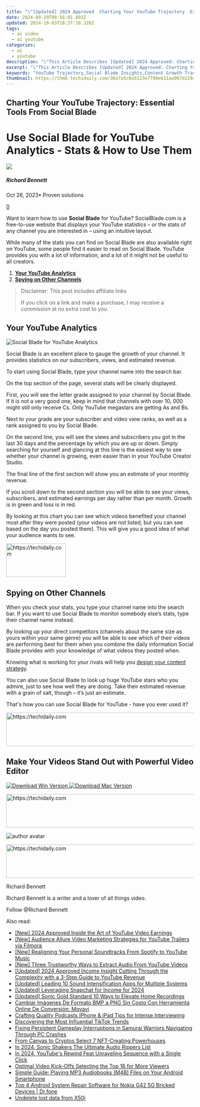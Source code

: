 ```yaml
---
title: "\"[Updated] 2024 Approved  Charting Your YouTube Trajectory  Essential Tools From Social Blade\""
date: 2024-09-29T08:56:01.893Z
updated: 2024-10-03T18:27:10.326Z
tags:
  - ai video
  - ai youtube
categories:
  - ai
  - youtube
description: "\"This Article Describes [Updated] 2024 Approved: Charting Your YouTube Trajectory: Essential Tools From Social Blade\""
excerpt: "\"This Article Describes [Updated] 2024 Approved: Charting Your YouTube Trajectory: Essential Tools From Social Blade\""
keywords: "YouTube Trajectory,Social Blade Insights,Content Growth Track,Video Analytics Guide,SEO for YouTubers,Channel Progression Analysis,Engagement Metrics Study"
thumbnail: https://thmb.techidaily.com/38a7a5c0a5123e7708eb11aa967d228491b39460885352e6b8c3f7846969574b.jpg
---
```


## Charting Your YouTube Trajectory: Essential Tools From Social Blade

# Use Social Blade for YouTube Analytics - Stats & How to Use Them

![](https://images.wondershare.com/filmora/article-images/richard-bennett.jpg)

##### Richard Bennett

 Oct 26, 2023• Proven solutions

[0](#commentsBoxSeoTemplate)

Want to learn how to use **Social Blade** for YouTube? SocialBlade.com is a free-to-use website that displays your YouTube statistics – or the stats of any channel you are interested in – using an intuitive layout.

While many of the stats you can find on Social Blade are also available right on YouTube, some people find it easier to read on Social Blade. YouTube provides you with a lot of information, and a lot of it might not be useful to all creators.

1. [**Your YouTube Analytics**](#yourstats)
2. [**Spying on Other Channels**](#spy)

>  Disclaimer: This post includes affiliate links
>
>  If you click on a link and make a purchase, I may receive a commission at no extra cost to you.
>

## Your YouTube Analytics

![Social Blade for YouTube Analytics](https://images.wondershare.com/filmora/article-images/social-blade-youtube-analytics.jpg)

Social Blade is an excellent place to gauge the growth of your channel. It provides statistics on our subscribers, views, and estimated revenue.

To start using Social Blade, type your channel name into the search bar.

On the top section of the page, several stats will be clearly displayed.

First, you will see the letter grade assigned to your channel by Social Blade. If it is not a very good one, keep in mind that channels with over 10, 000 might still only receive Cs. Only YouTube megastars are getting As and Bs.

Next to your grade are your subscriber and video view ranks, as well as a rank assigned to you by Social Blade.

On the second line, you will see the views and subscribers you got in the last 30 days and the percentage by which you are up or down. Simply searching for yourself and glancing at this line is the easiest way to see whether your channel is growing, even easier than in your YouTube Creator Studio.

The final line of the first section will show you an estimate of your monthly revenue.

If you scroll down to the second section you will be able to see your views, subscribers, and estimated earnings per day rather than per month. Growth is in green and loss is in red.

By looking at this chart you can see which videos benefited your channel most after they were posted (your videos are not listed, but you can see based on the day you posted them). This will give you a good idea of what your audience wants to see.

<!-- affiliate ads begin -->
<a href="https://review-au.sjv.io/c/5597632/2098700/14409" target="_top" id="2098700">
  <img src="//a.impactradius-go.com/display-ad/14409-2098700" border="0" alt="https://techidaily.com" width="160" height="90"/>
</a>
<img height="0" width="0" src="https://review-au.sjv.io/i/5597632/2098700/14409" style="position:absolute;visibility:hidden;" border="0" />
<!-- affiliate ads end -->

## Spying on Other Channels

When you check your stats, you type your channel name into the search bar. If you want to use Social Blade to monitor somebody else’s stats, type their channel name instead.

By looking up your direct competitors (channels about the same size as yours within your same genre) you will be able to see which of their videos are performing best for them when you combine the daily information Social Blade provides with your knowledge of what videos they posted when.

Knowing what is working for your rivals will help you [design your content strategy](https://tools.techidaily.com/wondershare/filmora/download/).

You can also use Social Blade to look up huge YouTube stars who you admire, just to see how well they are doing. Take their estimated revenue with a grain of salt, though – it’s just an estimate.

 That's how you can use Social Blade for YouTube - have you ever used it?

<!-- affiliate ads begin -->
<a href="https://appsumo.8odi.net/c/5597632/2151864/7443" target="_top" id="2151864">
  <img src="//a.impactradius-go.com/display-ad/7443-2151864" border="0" alt="https://techidaily.com" width="600" height="90"/>
</a>
<img height="0" width="0" src="https://appsumo.8odi.net/i/5597632/2151864/7443" style="position:absolute;visibility:hidden;" border="0" />
<!-- affiliate ads end -->

## Make Your Videos Stand Out with Powerful Video Editor

[![Download Win Version](https://images.wondershare.com/filmora/guide/download-btn-win.jpg) ](https://tools.techidaily.com/wondershare/filmora/download/) [![Download Mac Version](https://images.wondershare.com/filmora/guide/download-btn-mac.jpg) ](https://tools.techidaily.com/wondershare/filmora/download/)

<!-- affiliate ads begin -->
<a href="https://oneplusfr.sjv.io/c/5597632/1622438/14044" target="_top" id="1622438">
  <img src="//a.impactradius-go.com/display-ad/14044-1622438" border="0" alt="https://techidaily.com" width="728" height="90"/>
</a>
<img height="0" width="0" src="https://oneplusfr.sjv.io/i/5597632/1622438/14044" style="position:absolute;visibility:hidden;" border="0" />
<!-- affiliate ads end -->

![author avatar](https://images.wondershare.com/filmora/article-images/richard-bennett.jpg)

<!-- affiliate ads begin -->
<a href="https://appsumo.8odi.net/c/5597632/2123730/7443" target="_top" id="2123730">
  <img src="//a.impactradius-go.com/display-ad/7443-2123730" border="0" alt="https://techidaily.com" width="728" height="90"/>
</a>
<img height="0" width="0" src="https://appsumo.8odi.net/i/5597632/2123730/7443" style="position:absolute;visibility:hidden;" border="0" />
<!-- affiliate ads end -->

Richard Bennett

Richard Bennett is a writer and a lover of all things video.

Follow @Richard Bennett

<ins class="adsbygoogle"
     style="display:block"
     data-ad-format="autorelaxed"
     data-ad-client="ca-pub-7571918770474297"
     data-ad-slot="1223367746"></ins>

<ins class="adsbygoogle"
     style="display:block"
     data-ad-client="ca-pub-7571918770474297"
     data-ad-slot="8358498916"
     data-ad-format="auto"
     data-full-width-responsive="true"></ins>

<span class="atpl-alsoreadstyle">Also read:</span>
<div><ul>
<li><a href="https://youtube-data.techidaily.com/024-approved-inside-the-art-of-youtube-video-earnings/"><u>[New] 2024 Approved Inside the Art of YouTube Video Earnings</u></a></li>
<li><a href="https://youtube-lab.techidaily.com/udience-allure-video-marketing-strategies-for-youtube-trailers-via-filmora/"><u>[New] Audience Allure Video Marketing Strategies for YouTube Trailers via Filmora</u></a></li>
<li><a href="https://youtube-lab.techidaily.com/ealigning-your-personal-soundtracks-from-spotify-to-youtube-music/"><u>[New] Realigning Your Personal Soundtracks From Spotify to YouTube Music</u></a></li>
<li><a href="https://youtube-lab.techidaily.com/hree-trustworthy-ways-to-extract-audio-from-youtube-videos/"><u>[New] Three Trustworthy Ways to Extract Audio From YouTube Videos</u></a></li>
<li><a href="https://youtube-lab.techidaily.com/ed-2024-approved-income-insight-cutting-through-the-complexity-with-a-3-step-guide-to-youtube-revenue/"><u>[Updated] 2024 Approved Income Insight Cutting Through the Complexity with a 3-Step Guide to YouTube Revenue</u></a></li>
<li><a href="https://youtube-lab.techidaily.com/ed-leading-10-sound-intensification-apps-for-multiple-systems/"><u>[Updated] Leading 10 Sound Intensification Apps for Multiple Systems</u></a></li>
<li><a href="https://snapchat-videos.techidaily.com/updated-leveraging-snapchat-for-income-for-2024/"><u>[Updated] Leveraging Snapchat for Income for 2024</u></a></li>
<li><a href="https://youtube-lab.techidaily.com/ed-sonic-gold-standard-10-ways-to-elevate-home-recordings/"><u>[Updated] Sonic Gold Standard 10 Ways to Elevate Home Recordings</u></a></li>
<li><a href="https://some-guidance.techidaily.com/cambiar-imagenes-de-formato-bmp-a-png-sin-costo-con-herramienta-online-de-conversion-movavi/"><u>Cambiar Imágenes De Formato BMP a PNG Sin Costo Con Herramienta Online De Conversión: Movavi</u></a></li>
<li><a href="https://extra-lessons.techidaily.com/crafting-quality-podcasts-iphone-and-ipad-tips-for-intense-interviewing/"><u>Crafting Quality Podcasts IPhone & iPad Tips for Intense Interviewing</u></a></li>
<li><a href="https://tiktok-video-files.techidaily.com/discovering-the-most-influential-tiktok-trends/"><u>Discovering the Most Influential TikTok Trends</u></a></li>
<li><a href="https://win-blog.techidaily.com/fixing-persistent-gameplay-interruptions-in-samurai-warriors-navigating-through-pc-crashes/"><u>Fixing Persistent Gameplay Interruptions in Samurai Warriors Navigating Through PC Crashes</u></a></li>
<li><a href="https://extra-resources.techidaily.com/from-canvas-to-cryptos-select-7-nft-creating-powerhouses/"><u>From Canvas to Cryptos Select 7 NFT-Creating Powerhouses</u></a></li>
<li><a href="https://youtube-lab.techidaily.com/24-sonic-shakers-the-ultimate-audio-rippers-list/"><u>In 2024, Sonic Shakers The Ultimate Audio Rippers List</u></a></li>
<li><a href="https://youtube-lab.techidaily.com/24-youtubes-rewind-feat-unraveling-sequence-with-a-single-click/"><u>In 2024, YouTube's Rewind Feat Unraveling Sequence with a Single Click</u></a></li>
<li><a href="https://youtube-lab.techidaily.com/al-video-kick-offs-selecting-the-top-16-for-more-viewers/"><u>Optimal Video Kick-Offs Selecting the Top 16 for More Viewers</u></a></li>
<li><a href="https://some-knowledge.techidaily.com/simple-guide-playing-mp3-audiobooks-m4b-files-on-your-android-smartphone/"><u>Simple Guide: Playing MP3 Audiobooks (M4B) Files on Your Android Smartphone</u></a></li>
<li><a href="https://howto.techidaily.com/top-4-android-system-repair-software-for-nokia-g42-5g-bricked-devices-drfone-by-drfone-fix-android-problems-fix-android-problems/"><u>Top 4 Android System Repair Software for Nokia G42 5G Bricked Devices | Dr.fone</u></a></li>
<li><a href="https://techidaily.com/undelete-lost-data-from-x50i-by-fonelab-android-recover-data/"><u>Undelete lost data from X50i</u></a></li>
</ul></div>

